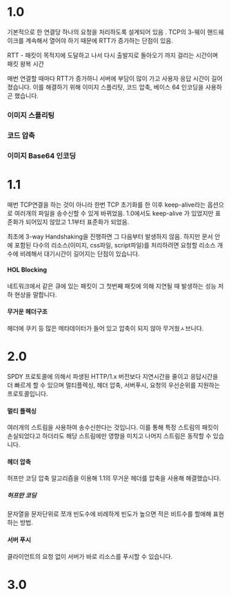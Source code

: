 # 1.0
기본적으로 한 연결당 하나의 요청을 처리하도록 설계되어 있음 . TCP의 3-웨이 핸드쉐이크를 계속해서 열어야 하기 때문에 RTT가 증가하는 단점이 있음. 

RTT - 패킷이 목적지에 도달하고 나서 다시 출발지로 돌아오기 까지 걸리는 시간이며 패킷 왕복 시간

매번 연결할 때마다 RTT가 증가하니 서버에 부담이 많이 가고 사용자 응답 시간이 길어졌습니다. 이를 해결하기 위해 이미지 스플리팃, 코드 압축, 베이스 64 인코딩을 사용하곤 했습니다. 

### 이미지 스플리팅

### 코드 압축

### 이미지 Base64 인코딩


# 1.1
매번 TCP연결을 하는 것이 아니라 한번 TCP 초기화를 한 이후 keep-alive라는 옵션으로 여러개의 파일을 송수신할 수 있게 바뀌었음. 1.0에서도 keep-alive 가 있었지만 표준화가 되어있지 않았고 1.1부터 표준화가 되었음.

최초에 3-way Handshaking을 진행하면 그 다음부터 발생하지 않음. 하지만 문서 안에 포함된 다수의 리소스(이미지, css파일, script파일)를 처리하려면 요청할 리소스 개수에 비례해서 대기시간이 길어지는 단점이 있습니다. 

#### HOL Blocking 
네트워크에서 같은 큐에 있는 패킷이 그 첫번째 패킷에 의해 지연될 때 발생하는 성능 저하 현상을 말합니다. 

#### 무거운 헤더구조 
헤더에 쿠키 등 많은 메타데이터가 들어 있고 압축이 되지 않아 무거웠ㅅ브니다. 

# 2.0
SPDY 프로토콜에 의해서 파생된 HTTP/1.x 버전보다 지연시간을 줄이고 응답시간을 더 빠르게 할 수 있으며
멀티플렉싱, 헤더 압축, 서버푸시, 요청의 우선순위를 지원하는 프로토콜입니다. 

#### 멀티 플렉싱 
여러개의 스트림을 사용하여 송수신한다는 것입니다. 이를 통해 특정 스트림의 패킷이 손실되었다고 하더라도 해당 스트림에만 영향을 미치고 나머지 스트림은 동작할 수 있습니다. 

#### 헤더 압축
허프만 코딩 압축 알고리즘을 이용해 1.1의 무거운 헤더를 압축을 사용해 해결했습니다. 

##### 허프만 코딩
문자열을 문자단위로 쪼개 빈도수에 비례하게 빈도가 높으면 적은 비트수를 할애해 표현하는 방법. 

#### 서버 푸시
클라이언트의 요청 없이 서버가 바로 리소스를 푸시할 수 있습니다. 

# 3.0

